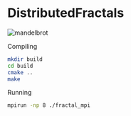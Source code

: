 # DistributedFractals
![mandelbrot](https://github.com/user-attachments/assets/0c468c27-a5c8-4965-afba-c9587f26a1de)

Compiling
```bash
mkdir build
cd build
cmake ..
make
```

Running
```bash
mpirun -np 8 ./fractal_mpi
```

